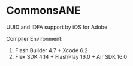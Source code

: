 # CommonsANE
UUID and IDFA support by iOS for Adobe


Compiler Environment:
1. Flash Builder 4.7 + Xcode 6.2
2. Flex SDK 4.14 + FlashPlay 16.0 + Air SDK 16.0
